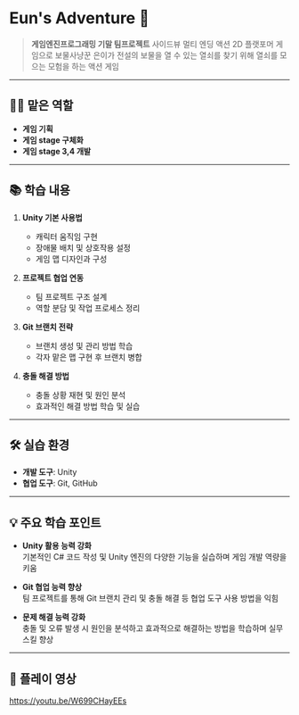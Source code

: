 # Eun's Adventure 🚀

> **게임엔진프로그래밍 기말 팀프로젝트**
> 사이드뷰 멀티 엔딩 액션 2D 플랫포머 게임으로 보물사냥꾼 은이가 전설의 보물을 열 수 있는 열쇠를 찾기 위해 열쇠를 모으는 모험을 하는 액션 게임
---
## 🙋‍♀️ 맡은 역할
- **게임 기획**
- **게임 stage 구체화**
- **게임 stage 3,4 개발**
---

## 📚 학습 내용

1. **Unity 기본 사용법**
   - 캐릭터 움직임 구현
   - 장애물 배치 및 상호작용 설정
   - 게임 맵 디자인과 구성

2. **프로젝트 협업 연동**
   - 팀 프로젝트 구조 설계
   - 역할 분담 및 작업 프로세스 정리

3. **Git 브랜치 전략**
   - 브랜치 생성 및 관리 방법 학습
   - 각자 맡은 맵 구현 후 브랜치 병합

4. **충돌 해결 방법**
   - 충돌 상황 재현 및 원인 분석
   - 효과적인 해결 방법 학습 및 실습

---

## 🛠️ 실습 환경

- **개발 도구**: Unity
- **협업 도구**: Git, GitHub

---

## 💡 주요 학습 포인트

- **Unity 활용 능력 강화**  
  기본적인 C# 코드 작성 및 Unity 엔진의 다양한 기능을 실습하며 게임 개발 역량을 키움

- **Git 협업 능력 향상**  
  팀 프로젝트를 통해 Git 브랜치 관리 및 충돌 해결 등 협업 도구 사용 방법을 익힘

- **문제 해결 능력 강화**  
  충돌 및 오류 발생 시 원인을 분석하고 효과적으로 해결하는 방법을 학습하며 실무 스킬 향상
  
---

## 👀 플레이 영상
https://youtu.be/W699CHayEEs
